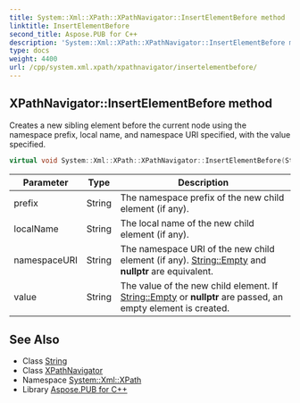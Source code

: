 ```yaml
---
title: System::Xml::XPath::XPathNavigator::InsertElementBefore method
linktitle: InsertElementBefore
second_title: Aspose.PUB for C++
description: 'System::Xml::XPath::XPathNavigator::InsertElementBefore method. Creates a new sibling element before the current node using the namespace prefix, local name, and namespace URI specified, with the value specified in C++.'
type: docs
weight: 4400
url: /cpp/system.xml.xpath/xpathnavigator/insertelementbefore/
---
```

## XPathNavigator::InsertElementBefore method


Creates a new sibling element before the current node using the namespace prefix, local name, and namespace URI specified, with the value specified.

```cpp
virtual void System::Xml::XPath::XPathNavigator::InsertElementBefore(String prefix, String localName, String namespaceURI, String value)
```


| Parameter | Type | Description |
| --- | --- | --- |
| prefix | String | The namespace prefix of the new child element (if any). |
| localName | String | The local name of the new child element (if any). |
| namespaceURI | String | The namespace URI of the new child element (if any). [String::Empty](../../../system/string/empty/) and **nullptr** are equivalent. |
| value | String | The value of the new child element. If [String::Empty](../../../system/string/empty/) or **nullptr** are passed, an empty element is created. |

## See Also

* Class [String](../../../system/string/)
* Class [XPathNavigator](../)
* Namespace [System::Xml::XPath](../../)
* Library [Aspose.PUB for C++](../../../)
